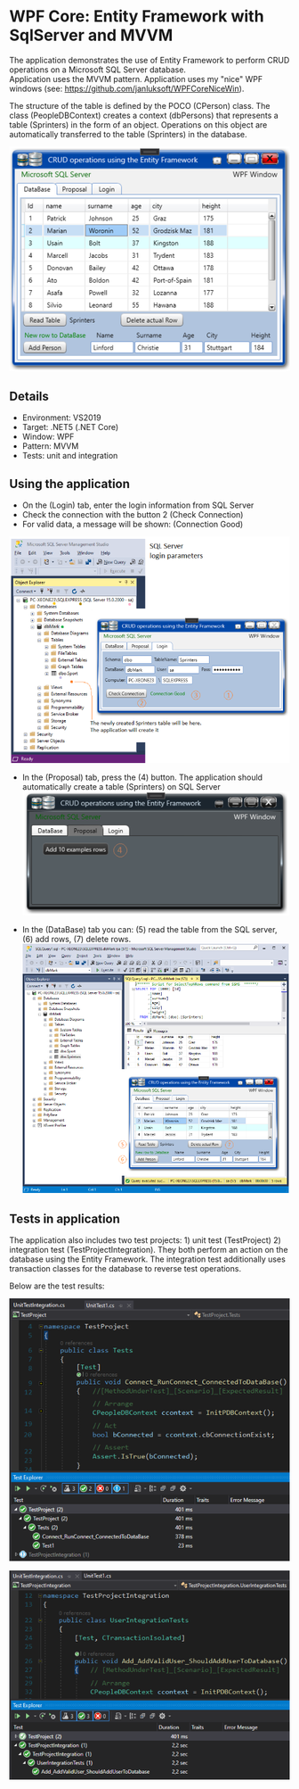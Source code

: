 # WPF Core: Entity Framework with SqlServer and MVVM

The application demonstrates the use of Entity Framework to perform CRUD operations on a Microsoft SQL Server database.  
Application uses the MVVM pattern.
Application uses my "nice" WPF windows (see: https://github.com/janluksoft/WPFCoreNiceWin).

The structure of the table is defined by the POCO (CPerson) class. The class (PeopleDBContext) creates a context (dbPersons) that represents a table (Sprinters) in the form of an object. Operations on this object are automatically transferred to the table (Sprinters) in the database.

![](/Jpg/WPF_Window_nice_EF_MVVM.png)

## Details

- Environment: VS2019
- Target: .NET5 (.NET Core)
- Window: WPF
- Pattern: MVVM
- Tests: unit and integration

## Using the application

- On the (Login) tab, enter the login information from SQL Server
- Check the connection with the button 2 (Check Connection)
- For valid data, a message will be shown: (Connection Good)

![](/Jpg/Entity-Framework_e_SQL-Server_Login-parameters.png)

- In the (Proposal) tab, press the (4) button. The application should automatically create a table (Sprinters) on SQL Server
![](Jpg/Entity-Framework_f_SQL-Server_Use_examples.png)

- In the (DataBase) tab you can: (5) read the table from the SQL server, (6) add rows, (7) delete rows. 
![](/Jpg/Entity-Framework_g_SQL-Server_Created-table.png)

## Tests in application

The application also includes two test projects: 1) unit test (TestProject) 2) integration test (TestProjectIntegration). 
They both perform an action on the database using the Entity Framework. The integration test additionally uses transaction 
classes for the database to reverse test operations.

Below are the test results:

![](/Jpg/Test_unit.png)

![](/Jpg/Test_integration.png)
